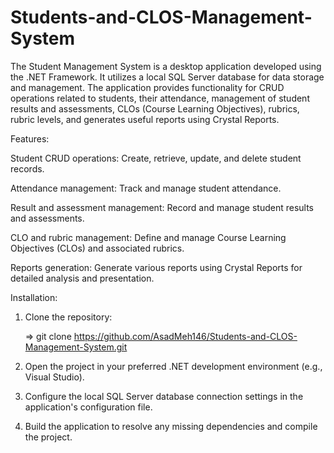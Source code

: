 # Students-and-CLOS-Management-System

The Student Management System is a desktop application developed using the .NET Framework. It utilizes a local SQL Server database for data storage and management. The application provides functionality for CRUD operations related to students, their attendance, management of student results and assessments, CLOs (Course Learning Objectives), rubrics, rubric levels, and generates useful reports using Crystal Reports.

Features:

Student CRUD operations: Create, retrieve, update, and delete student records.

Attendance management: Track and manage student attendance.

Result and assessment management: Record and manage student results and assessments.

CLO and rubric management: Define and manage Course Learning Objectives (CLOs) and associated rubrics.

Reports generation: Generate various reports using Crystal Reports for detailed analysis and presentation.

Installation:

1. Clone the repository:

   => git clone https://github.com/AsadMeh146/Students-and-CLOS-Management-System.git

2. Open the project in your preferred .NET development environment (e.g., Visual Studio).

3. Configure the local SQL Server database connection settings in the application's configuration file.

4. Build the application to resolve any missing dependencies and compile the project.

